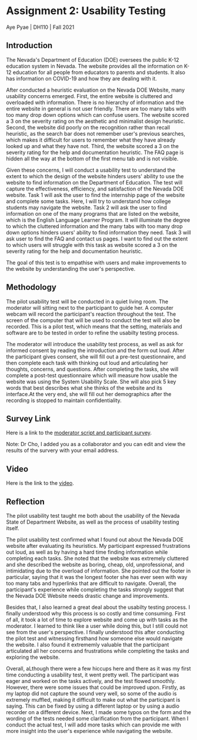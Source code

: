 # Assignment 2: Usability Testing
Aye Pyae | DH110 | Fall 2021
## Introduction
The Nevada's Department of Education (DOE) oversees the public K-12 education system in Nevada. The website provides all the information on K-12 education for all people from educators to parents and students. It also has information on COVID-19 and how they are dealing with it.

After conducted a heuristic evaluation on the Nevada DOE Website, many usability concerns emerged. First, the entire website is cluttered and overloaded with information. There is no hierarchy of information and the entire website in general is not user friendly. There are too many tabs with too many drop down options which can confuse users. The website scored a 3 on the severity rating on the aesthetic and minimalist design heuristic. Second, the website did poorly on the recognition rather than recall heuristic, as the search bar does not remember user's previous searches, which makes it difficult for users to remember what they have already looked up and what they have not. Third, the website scored a 3 on the severity rating for the help and documentation heuristic. The FAQ page is hidden all the way at the bottom of the first menu tab and is not visible.

Given these concerns, I will conduct a usability test to understand the extent to which the design of the website hinders users' ability to use the website to find information on the Department of Education. The test will capture the effectiveness, efficiency, and satisfaction of the Nevada DOE website. Task 1 will ask the user to find the internship page of the website and complete some tasks. Here, I will try to understand how college students may navigate the website. Task 2 will ask the user to find information on one of the many programs that are listed on the website, which is the English Language Learner Program. It will illuminate the degree to which the cluttered information and the many tabs with too many drop down options hinders users' ability to find information they need. Task 3 will ask user to find the FAQ and contact us pages. I want to find out the extent to which users will struggle with this task as website scored a 3 on the severity rating for the help and documentation heuristic.

The goal of this test is to empathise with users and make improvements to the website by understanding the user's perspective.

## Methodology
The pilot usability test will be conducted in a quiet living room. The moderator will sitting next to the participant to guide her. A computer webcam will record the participant's reaction throughout the test. The screen of the computer that will be used to conduct the test will also be recorded. This is a pilot test, which means that the setting, materials and software are to be tested in order to refine the usabilty testing process. 

The moderator will introduce the usability test process, as well as ask for informed consent by reading the introduction and the form out loud. After the participant gives consent, she will fill out a pre-test questionnaire, and then complete each task with thinking out loud and articulating her thoughts, concerns, and questions. After completing the tasks, she will complete a post-test questionnaire which will measure how usable the website was using the System Usability Scale. She will also pick 5 key words that best describes what she thinks of the website and its interface.At the very end, she will fill out her demographics after the recording is stopped to maintain confidentiality.
 

## Survey Link
Here is a link to the [moderator script and participant survey](https://docs.google.com/forms/d/e/1FAIpQLSeMsN081u3SI1t7rcR8iggcKMCPffTB0q1OGxRSTWWvwvnZcw/viewform).  

Note: Dr Cho, I added you as a collaborator and you can edit and view the results of the survery with your email address.

## Video 
Here is the link to the [video](https://youtu.be/dCeh2q9mAJI).
## Reflection
The pilot usability test taught me both about the usability of the Nevada State of Department Website, as well as the process of usability testing itself.

The pilot usability test confirmed what I found out about the Nevada DOE website after evaluating its heuristics. My participant expressed frustrations out loud, as well as by having a hard time finding information while completing each tasks.  She noted that the website was extremely cluttered and she described the website as boring, cheap, old, unprofessional, and intimidating due to the overload of information. She pointed out the footer in particular, saying that it was the longest footer she has ever seen with way too many tabs and hyperlinks that are difficult to navigate. Overall, the participant's experience while completing the tasks strongly suggest that the Nevada DOE Website needs drastic change and improvements.

Besides that, I also learned a great deal about the usabilty testing process. I finally understood why this process is so costly and time consuming. First of all, it took a lot of time to explore website and come up with tasks as the moderator. I learned to think like a user while doing this, but I still could not see from the user's perspective. I finally understood this after conducting the pilot test and witnessing firsthand how someone else would navigate the website. I also found it extrememly valuable that the participant articulated all her concerns and frustrations while completing the tasks and exploring the website. 

Overall, aLthough there were a few hiccups here and there as it was my first time conducting a usability test, it went pretty well. The participant was eager and worked on the tasks actively, and the test flowed smoothly. However, there were some issues that could be improved upon. Firstly, as my laptop did not capture the sound very well, so some of the audio is extremely muffled, making it difficult to make out what the participant is saying. This can be fixed by using a different laptop or by using a audio recorder on a different device. Next, I made some typos on the form and the wording of the tests needed some clarification from the participant. When I conduct the actual test, I will add more tasks which can provide me with more insight into the user's experience while navigating the website. 
